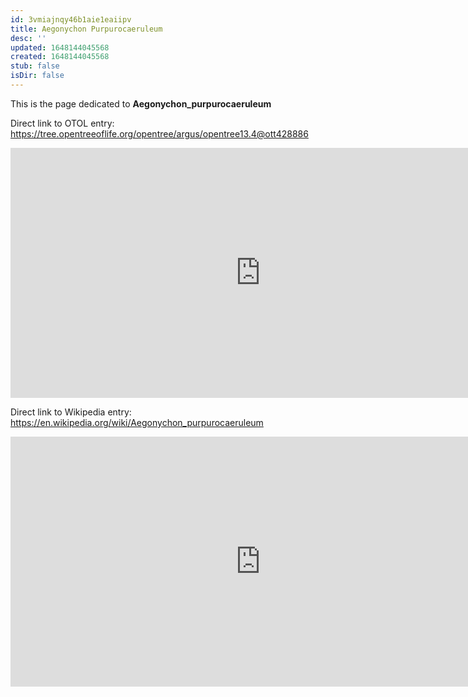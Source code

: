 ```yaml
---
id: 3vmiajnqy46b1aie1eaiipv
title: Aegonychon Purpurocaeruleum
desc: ''
updated: 1648144045568
created: 1648144045568
stub: false
isDir: false
---
```

This is the page dedicated to **Aegonychon_purpurocaeruleum**


Direct link to OTOL entry: https://tree.opentreeoflife.org/opentree/argus/opentree13.4@ott428886



<html>
    <body>
    <iframe src="https://tree.opentreeoflife.org/opentree/argus/opentree13.4@ott428886"
    width="800" height="400" frameborder="0" allowfullscreen> </iframe>
    </body>
</html>
    


Direct link to Wikipedia entry: https://en.wikipedia.org/wiki/Aegonychon_purpurocaeruleum



<html>
    <body>
    <iframe src="https://en.wikipedia.org/wiki/Aegonychon_purpurocaeruleum"
    width="800" height="400" frameborder="0" allowfullscreen> </iframe>
    </body>
</html>
    
